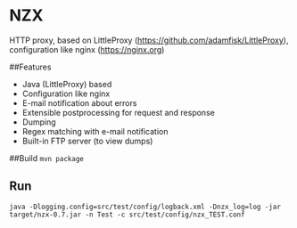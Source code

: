 # NZX
HTTP proxy, based on LittleProxy (https://github.com/adamfisk/LittleProxy), configuration like nginx (https://nginx.org)

##Features
* Java (LittleProxy) based
* Configuration like nginx
* E-mail notification about errors
* Extensible postprocessing for request and response 
 * Dumping
 * Regex matching with e-mail notification
* Built-in FTP server (to view dumps) 

##Build
``mvn package``

## Run
``java -Dlogging.config=src/test/config/logback.xml -Dnzx_log=log -jar target/nzx-0.7.jar -n Test -c src/test/config/nzx_TEST.conf``

